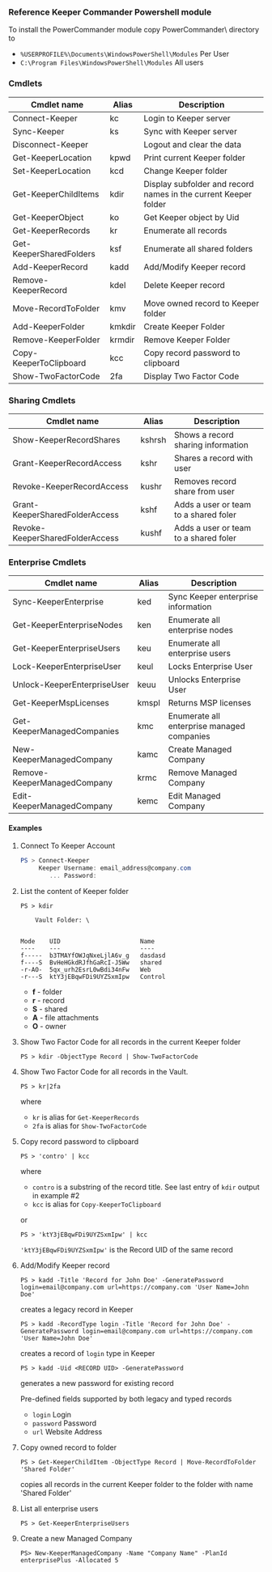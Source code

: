 ### Reference Keeper Commander Powershell module

To install the PowerCommander module copy PowerCommander\ directory to 
* `%USERPROFILE%\Documents\WindowsPowerShell\Modules` Per User
* `C:\Program Files\WindowsPowerShell\Modules` All users

### Cmdlets
| Cmdlet name                    | Alias  | Description
|--------------------------------|--------|----------------------------
| Connect-Keeper                 | kc     | Login to Keeper server
| Sync-Keeper                    | ks     | Sync with Keeper server 
| Disconnect-Keeper              |        | Logout and clear the data
| Get-KeeperLocation             | kpwd   | Print current Keeper folder
| Set-KeeperLocation             | kcd    | Change Keeper folder
| Get-KeeperChildItems           | kdir   | Display subfolder and record names in the current Keeper folder
| Get-KeeperObject               | ko     | Get Keeper object by Uid
| Get-KeeperRecords              | kr     | Enumerate all records
| Get-KeeperSharedFolders        | ksf    | Enumerate all shared folders
| Add-KeeperRecord               | kadd   | Add/Modify Keeper record
| Remove-KeeperRecord            | kdel   | Delete Keeper record
| Move-RecordToFolder            | kmv    | Move owned record to Keeper folder
| Add-KeeperFolder               | kmkdir | Create Keeper Folder
| Remove-KeeperFolder            | krmdir | Remove Keeper Folder
| Copy-KeeperToClipboard         | kcc    | Copy record password to clipboard
| Show-TwoFactorCode             | 2fa    | Display Two Factor Code 

### Sharing Cmdlets
| Cmdlet name                    | Alias  | Description
|--------------------------------|--------|----------------------------
| Show-KeeperRecordShares        | kshrsh | Shows a record sharing information
| Grant-KeeperRecordAccess       | kshr   | Shares a record with user
| Revoke-KeeperRecordAccess      | kushr  | Removes record share from user
| Grant-KeeperSharedFolderAccess | kshf   | Adds a user or team to a shared foler
| Revoke-KeeperSharedFolderAccess| kushf  | Adds a user or team to a shared foler

### Enterprise Cmdlets
| Cmdlet name                    | Alias  | Description
|--------------------------------|--------|----------------------------
| Sync-KeeperEnterprise          | ked    | Sync Keeper enterprise information
| Get-KeeperEnterpriseNodes      | ken    | Enumerate all enterprise nodes
| Get-KeeperEnterpriseUsers      | keu    | Enumerate all enterprise users
| Lock-KeeperEnterpriseUser      | keul   | Locks Enterprise User
| Unlock-KeeperEnterpriseUser    | keuu   | Unlocks Enterprise User
| Get-KeeperMspLicenses          | kmspl  | Returns MSP licenses
| Get-KeeperManagedCompanies     | kmc    | Enumerate all enterprise managed companies
| New-KeeperManagedCompany       | kamc   | Create Managed Company
| Remove-KeeperManagedCompany    | krmc   | Remove Managed Company
| Edit-KeeperManagedCompany      | kemc   | Edit Managed Company


#### Examples

1. Connect To Keeper Account
    ```powershell
    PS > Connect-Keeper
         Keeper Username: email_address@company.com
            ... Password:
    ```
2. List the content of Keeper folder
    ```
    PS > kdir
    
        Vault Folder: \
    
    
    Mode    UID                      Name
    ----    ---                      ----
    f-----  b3TMAYfOWJqNxeLjlA6v_g   dasdasd
    f----S  BvHeHGkdRJfhGaRcI-J5Ww   shared
    -r-AO-  5qx_urh2EsrL0wBdi34nFw   Web
    -r---S  ktY3jEBqwFDi9UYZSxmIpw   Control
    ```
    - **f** - folder
    - **r** - record
    - **S** - shared
    - **A** - file attachments
    - **O** - owner

3. Show Two Factor Code for all records in the current Keeper folder
    ```
    PS > kdir -ObjectType Record | Show-TwoFactorCode
    ```

4. Show Two Factor Code for all records in the Vault.
    ```
    PS > kr|2fa
    ```
     where 
    * `kr` is alias for `Get-KeeperRecords` 
    * `2fa` is alias for `Show-TwoFactorCode`

5. Copy record password to clipboard
    ```
    PS > 'contro' | kcc
    ``` 
    where 
    * `contro` is a substring of the record title. See last entry of `kdir` output in example #2 
    * `kcc` is alias for `Copy-KeeperToClipboard`
    
    or
    ```
    PS > 'ktY3jEBqwFDi9UYZSxmIpw' | kcc
    ```
   `'ktY3jEBqwFDi9UYZSxmIpw'` is the Record UID of the same record

6. Add/Modify Keeper record
    ```
    PS > kadd -Title 'Record for John Doe' -GeneratePassword login=email@company.com url=https://company.com 'User Name=John Doe' 
    ```
    creates a legacy record in Keeper 
    ```
    PS > kadd -RecordType login -Title 'Record for John Doe' -GeneratePassword login=email@company.com url=https://company.com 'User Name=John Doe' 
    ```
    creates a record of `login` type in Keeper 
    ```
    PS > kadd -Uid <RECORD UID> -GeneratePassword 
    ```
    generates a new password for existing record

    Pre-defined fields supported by both legacy and typed records
    * `login`       Login
    * `password`    Password
    * `url`         Website Address

7. Copy owned record to folder
    ```
    PS > Get-KeeperChildItem -ObjectType Record | Move-RecordToFolder 'Shared Folder'
    ```
    copies all records in the current Keeper folder to the folder with name 'Shared Folder'

8. List all enterprise users
    ```
    PS > Get-KeeperEnterpriseUsers
    ```

9. Create a new Managed Company
    ```
    PS> New-KeeperManagedCompany -Name "Company Name" -PlanId enterprisePlus -Allocated 5
    ```